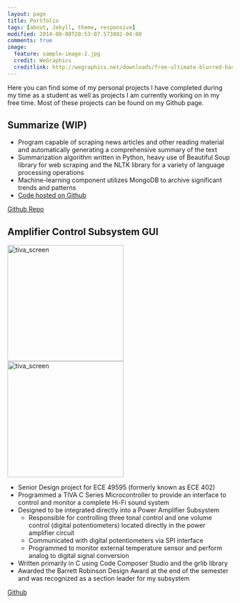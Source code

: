 ```yaml
---
layout: page
title: Portfolio
tags: [about, Jekyll, theme, responsive]
modified: 2014-08-08T20:53:07.573882-04:00
comments: true
image:
  feature: sample-image-2.jpg
  credit: WeGraphics
  creditlink: http://wegraphics.net/downloads/free-ultimate-blurred-background-pack/
---
```


Here you can find some of my personal projects I have completed during my time as a student as well as projects I am currently working on in my free time. Most of these projects can be found on my Github page. 

## Summarize (WIP)

* Program capable of scraping news articles and other reading material and automatically generating a comprehensive summary of the text
* Summarization algorithm written in Python, heavy use of Beautiful Soup library for web scraping and the NLTK library for a variety of language processing operations
* Machine-learning component utilizes MongoDB to archive significant trends and patterns
* [Code hosted on Github](https://github.com/purdoo/Summarize) 

<a markdown="0" href="https://github.com/purdoo/Summarize" class="btn">Github Repo</a>

## Amplifier Control Subsystem GUI
<img src="{{ site.url }}/images/tiva.png" alt="tiva_screen" style="height:260px;"><img src="{{ site.url }}/images/tiva2.png" alt="tiva_screen" style="height:260px;">

* Senior Design project for ECE 49595 (formerly known as ECE 402)
* Programmed a TIVA C Series Microcontroller to provide an interface to control and monitor a complete Hi-Fi sound system
* Designed to be integrated directly into a Power Amplifier Subsystem
  * Responsible for controlling three tonal control and one volume control (digital potentiometers) located directly in the power amplifier circuit 
  * Communicated with digital potentiometers via SPI interface
  * Programmed to monitor external temperature sensor and perform analog to digital signal conversion
* Written primarily in C using Code Composer Studio and the grlib library
* Awarded the Barrett Robinson Design Award at the end of the semester and was recognized as a section leader for my subsystem
 
<a markdown="0" href="https://github.com/purdoo/AmplifierControl" class="btn">Github</a>
